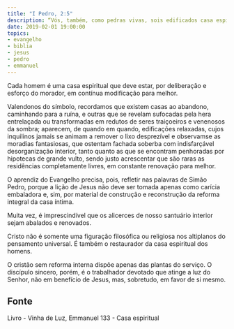 ```yaml
---
title: "I Pedro, 2:5"
description: “Vós, também, como pedras vivas, sois edificados casa espiritual.” Pedro (I Pedro, 2:5)
date: 2019-02-01 19:00:00
topics: 
- evangelho
- biblia
- jesus
- pedro
- emmanuel
---
```


Cada homem é uma casa espiritual que deve estar, por deliberação e esforço
do morador, em contínua modificação para melhor.

Valendo­nos do símbolo, recordamos que existem casas ao abandono,
caminhando para a ruína, e outras que se revelam sufocadas pela hera entrelaçada ou
transformadas em redutos de seres traiçoeiros e venenosos da sombra; aparecem, de
quando em quando, edificações relaxadas, cujos inquilinos jamais se animam a
remover o lixo desprezível e observam­se as moradias fantasiosas, que ostentam
fachada soberba com indisfarçável desorganização interior, tanto quanto as que se
encontram penhoradas por hipotecas de grande vulto, sendo justo acrescentar que
são raras as residências completamente livres, em constante renovação para melhor.

O aprendiz do Evangelho precisa, pois, refletir nas palavras de Simão
Pedro, porque a lição de Jesus não deve ser tomada apenas como carícia embaladora
e, sim, por material de construção e reconstrução da reforma integral da casa íntima.

Muita vez, é imprescindível que os alicerces de nosso santuário interior
sejam abalados e renovados.

Cristo não é somente uma figuração filosófica ou religiosa nos altiplanos do
pensamento universal. É também o restaurador da casa espiritual dos homens.

O cristão sem reforma interna dispõe apenas das plantas do serviço. O
discípulo sincero, porém, é o trabalhador devotado que atinge a luz do Senhor, não
em benefício de Jesus, mas, sobretudo, em favor de si mesmo.


## Fonte
Livro - Vinha de Luz, Emmanuel
133 - Casa espiritual
